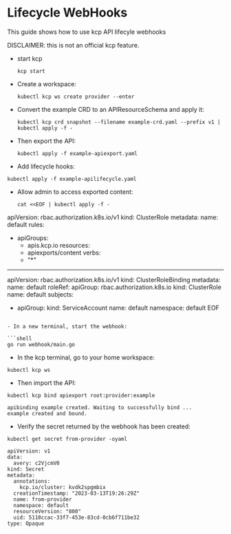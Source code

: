 # Lifecycle WebHooks

This guide shows how to use kcp API lifecyle webhooks

DISCLAIMER: this is not an official kcp feature.

- start kcp

    ```shell
    kcp start
    ```

- Create a workspace:

  ```shell
  kubectl kcp ws create provider --enter
  ```

- Convert the example CRD to an APIResourceSchema and apply it:

  ```shell
  kubectl kcp crd snapshot --filename example-crd.yaml --prefix v1 | kubectl apply -f -
  ```

- Then export the API:

  ```shell
  kubectl apply -f example-apiexport.yaml
  ```

- Add lifecycle hooks:

```shell
kubectl apply -f example-apilifecycle.yaml
```

- Allow admin to access exported content:

  ```shell
  cat <<EOF | kubectl apply -f -
apiVersion: rbac.authorization.k8s.io/v1
kind: ClusterRole
metadata:
  name: default
rules:
  - apiGroups:
      - apis.kcp.io
    resources:
      - apiexports/content
    verbs:
      - "*"
---
apiVersion: rbac.authorization.k8s.io/v1
kind: ClusterRoleBinding
metadata:
  name: default
roleRef:
  apiGroup: rbac.authorization.k8s.io
  kind: ClusterRole
  name: default
subjects:
  - apiGroup:
    kind: ServiceAccount
    name: default
    namespace: default
EOF
  ```

- In a new terminal, start the webhook:

  ```shell
  go run webhook/main.go
  ```

- In the kcp terminal, go to your home workspace:

```shell
kubectl kcp ws
```

- Then import the API:

```shell
kubectl kcp bind apiexport root:provider:example
```

```shell
apibinding example created. Waiting to successfully bind ...
example created and bound.
```

- Verify the secret returned by the webhook has been created:

```shell
kubectl get secret from-provider -oyaml
```

```shell
apiVersion: v1
data:
  avery: c2VjcmV0
kind: Secret
metadata:
  annotations:
    kcp.io/cluster: kvdk2spgmbix
  creationTimestamp: "2023-03-13T19:26:29Z"
  name: from-provider
  namespace: default
  resourceVersion: "800"
  uid: 5118ccac-33f7-453e-83cd-0cb6f711be32
type: Opaque
```
